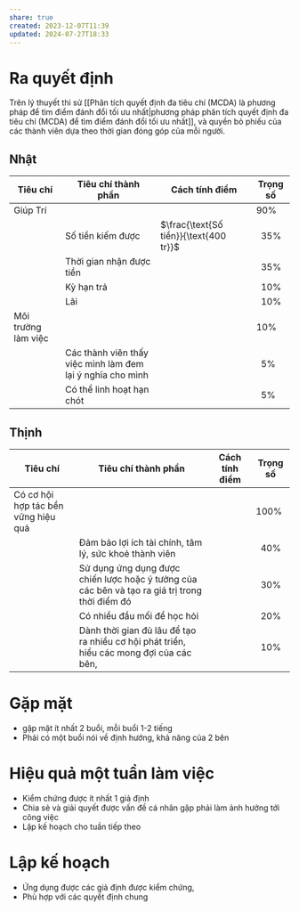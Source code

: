 ```yaml
---
share: true
created: 2023-12-07T11:39
updated: 2024-07-27T18:33
---
```

# Ra quyết định
Trên lý thuyết thì sử [[Phân tích quyết định đa tiêu chí (MCDA) là phương pháp để tìm điểm đánh đổi tối ưu nhất|phương pháp phân tích quyết định đa tiêu chí (MCDA) để tìm điểm đánh đổi tối ưu nhất]], và quyền bỏ phiếu của các thành viên dựa theo thời gian đóng góp của mỗi người. 

## Nhật 
| Tiêu chí            | Tiêu chí thành phần                                        | Cách tính điểm                          | Trọng số   |
| ------------------- | ---------------------------------------------------------- | -------------------------------------- | ---------- |
| Giúp Trí            |                                                            |                                        | 90%        |
|                     | Số tiền kiếm được                                          | $\frac{\text{Số tiền}}{\text{400 tr}}$ | &nbsp; 35% |
|                     | Thời gian nhận được tiền                                   |                                        | &nbsp; 35% |
|                     | Kỳ hạn trả                                                 |                                        | &nbsp; 10% |
|                     | Lãi                                                        |                                        | &nbsp; 10% |
| Môi trường làm việc |                                                            |                                        | 10%        |
|                     | Các thành viên thấy việc mình làm đem lại ý nghĩa cho mình |                                        | &nbsp; 5%  |
|                     | Có thể linh hoạt hạn chót                                  |                                        | &nbsp; 5%  |


## Thịnh
| Tiêu chí                            | Tiêu chí thành phần                                                                            | Cách tính điểm                        | Trọng số   |
| ----------------------------------- | ---------------------------------------------------------------------------------------------- | ------------------------------------ | ---------- |
| Có cơ hội hợp tác bền vững hiệu quả |                                                                                                |                                      | 100%       |
|                                     | Đảm bảo lợi ích tài chính, tâm lý, sức khoẻ thành viên                                         |                                      | &nbsp; 40% |
|                                     | Sử dụng ứng dụng được chiến lược hoặc ý tưởng của các bên và tạo ra giá trị trong thời điểm đó |                                      | &nbsp; 30% |
|                                     | Có nhiều đầu mối để học hỏi                                                                    |                                      | &nbsp; 20% |
|                                     | Dành thời gian đủ lâu để tạo ra nhiều cơ hội phát triển, hiểu các mong đợi của các bên,        |                                      | &nbsp; 10% |

# Gặp mặt
- gặp mặt ít nhất 2 buổi, mỗi buổi 1-2 tiếng
- Phải có một buổi nói về định hướng, khả năng của 2 bên

# Hiệu quả một tuần làm việc
- Kiểm chứng được ít nhất 1 giả định
- Chia sẻ và giải quyết được vấn đề cá nhân gặp phải làm ảnh hưởng tới công việc
- Lập kế hoạch cho tuần tiếp theo

# Lập kế hoạch
- Ứng dụng được các giả định được kiểm chứng, 
- Phù hợp với các quyết định chung

